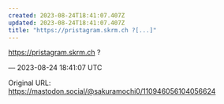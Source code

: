 ```yaml
---
created: 2023-08-24T18:41:07.407Z
updated: 2023-08-24T18:41:07.407Z
title: "https://pristagram.skrm.ch ?[...]"
---
```


<p><a href="https://pristagram.skrm.ch" target="_blank" rel="nofollow noopener noreferrer" translate="no"><span class="invisible">https://</span><span class="">pristagram.skrm.ch</span><span class="invisible"></span></a> ?</p>

&mdash; 2023-08-24 18:41:07 UTC

Original URL: https://mastodon.social/@sakuramochi0/110946056104056624
